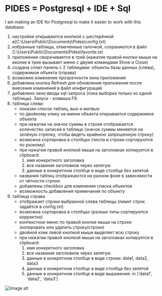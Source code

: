 # PIDES = Postgresql + IDE + Sql
I am making an IDE for Postgresql to make it easier to work with this database.

1) настройки открываются кнопкой с шестерёнкой в(C:\Users\Public\Documents\Pides\config.txt)
2) избранные таблицы, отмеченные галочкой, сохраняются в файл C:\Users\Public\Documents\Pides\favorite.txt
3) приложение сворачивается в трей (нажатие правой кнопки мыши на иконке в трее 
   вызывает меню с двумя командами Show и Close)
4) создана сплит панель с 2 таблицами: объекты базы данных (слева), содержимое объекта (справа)
5) возможно изменение прозрачности окна приложения
6) добавлена кнопка Refresh для обновления приложения после внесения изменений в файл конфигураций
7) добавлено окно ввода sql-запроса (пока выборка только из одной таблицы). Запуск - клавиша F9.
8) таблица слева:
    - показан список таблиц, вью и матвью
    - по двойному клику на имени объекта открывается содержимое объекта
    - при нажатии на значок суммы в строке отображается количество записей в таблице
    (значок суммы меняется на зелёную стрелку, чтобы видеть крайнюю запрошенную строку)
    - возможна сортировка в столбцах (числа и строки сортируются по разному)
    - при нажатии правой кнопкой мыши на заголовках копируется в clipboard: 
        1) имя конкретного заголовка
        2) все названия заголовков через запятую
        3) данные в конкретном столбце в виде столбца без запятой
    - названия таблиц отображаются на разном фоне в зависимости от чётности строки
    - добавлены checkbox для изменения списка объектов
    - возможность добавления примечаний по объекту
9) таблица справа
    - отображает строки выбранной слева таблицы (лимит строк задаётся в config.txt)
    - возможна сортировка в столбцах (разные типы сортируются корректно)
    - контекстное меню по правой кнопке мыши на строке (копировать или удалить строку/строки)
    - двойной клик левой кнопкой мыши выделяет всю строку
    - при нажатии правой кнопкой мыши на заголовках копируется в clipboard: 
        1) имя конкретного заголовка
        2) все названия заголовков через запятую
        3) данные в конкретном столбце в виде строки: data1, data2, data3
        4) данные в конкретном столбце в виде столбца без запятой
        5) данные в конкретном столбце в виде выражения: in ('data1', 'data2', 'data3')
        
![Image alt](https://github.com/mrprogre/Pides/blob/master/GUI.png)
